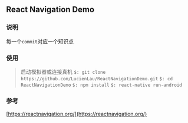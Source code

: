 ## React Navigation Demo

### 说明
每一个`commit`对应一个知识点

### 使用
> 启动模拟器或连接真机
> `$: git clone https://github.com/LucienLau/ReactNavigationDemo.git`
> `$: cd ReactNavigationDemo`
> `$: npm install`
> `$: react-native run-android`

### 参考
[https://reactnavigation.org/](https://reactnavigation.org/)

